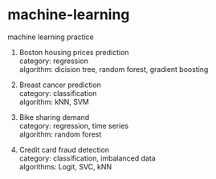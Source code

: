 # machine-learning
machine learning practice

1. Boston housing prices prediction <br />
    category: regression <br />
    algorithm: dicision tree, random forest, gradient boosting  <br />
   
2. Breast cancer prediction <br />
   category: classification <br />
   algorithm: kNN, SVM <br />

3. Bike sharing demand <br />
   category: regression, time series <br />
   algorithm: random forest <br />
   
4. Credit card fraud detection <br />
   category: classification, imbalanced data <br />
   algorithms: Logit, SVC, kNN <br />
